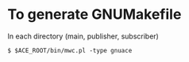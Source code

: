 # To generate GNUMakefile
In each directory (main, publisher, subscriber)

```
$ $ACE_ROOT/bin/mwc.pl -type gnuace
```
